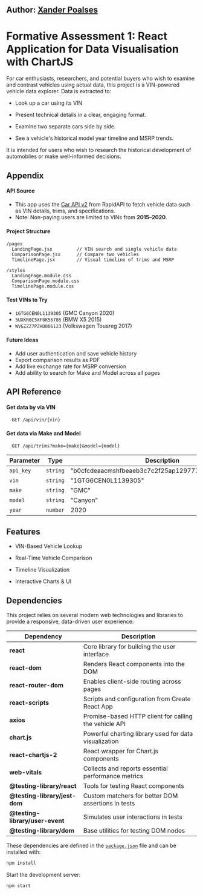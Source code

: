 ## Author: [Xander Poalses](https://github.com/241322)

# Formative Assessment 1: React Application for Data Visualisation with ChartJS

For car enthusiasts, researchers, and potential buyers who wish to examine and contrast vehicles using actual data, this project is a VIN-powered vehicle data explorer. Data is extracted to:

- Look up a car using its VIN

- Present technical details in a clear, engaging format.

- Examine two separate cars side by side.

- See a vehicle's historical model year timeline and MSRP trends.

It is intended for users who wish to research the historical development of automobiles or make well-informed decisions.

## Appendix

#### API Source
- This app uses the [Car API v2](https://rapidapi.com/apininjas/api/car-api2) from RapidAPI to fetch vehicle data such as VIN details, trims, and specifications.
- Note: Non-paying users are limited to VINs from **2015–2020**.

#### Project Structure

```
/pages
  LandingPage.jsx         // VIN search and single vehicle data
  ComparisonPage.jsx      // Compare two vehicles
  TimelinePage.jsx        // Visual timeline of trims and MSRP

/styles
  LandingPage.module.css
  ComparisonPage.module.css
  TimelinePage.module.css
```

#### Test VINs to Try

- `1GTG6CEN0L1139305` (GMC Canyon 2020)
- `5UXKR0C5XF0K56785` (BMW X5 2015)
- `WVGZZZ7PZHD006123` (Volkswagen Touareg 2017)

#### Future Ideas

- Add user authentication and save vehicle history
- Export comparison results as PDF
- Add live exchange rate for MSRP conversion
- Add ability to search for Make and Model across all pages


## API Reference

#### Get data by via VIN

```http
  GET /api/vin/{vin}
```

#### Get data via Make and Model

```http
  GET /api/trims?make={make}&model={model}
```

| Parameter  | Type     | Description                          |
|------------|----------|--------------------------------------|
| `api_key`  | `string` | "b0cfcdeaacmshfbeaeb3c7c2f25ap129777jsn7bd8637ddc5f" |
| `vin`      | `string` | "1GTG6CEN0L1139305" |
| `make`     | `string` | "GMC" |
| `model`    | `string` | "Canyon" |
| `year`     | `number` | 2020 |

## Features

- VIN-Based Vehicle Lookup

- Real-Time Vehicle Comparison

- Timeline Visualization

- Interactive Charts & UI

##  Dependencies

This project relies on several modern web technologies and libraries to provide a responsive, data-driven user experience:

| Dependency                | Description                                                                 |
|---------------------------|-----------------------------------------------------------------------------|
| **react**                 | Core library for building the user interface                                |
| **react-dom**             | Renders React components into the DOM                                       |
| **react-router-dom**      | Enables client-side routing across pages                                    |
| **react-scripts**         | Scripts and configuration from Create React App                             |
| **axios**                 | Promise-based HTTP client for calling the vehicle API                       |
| **chart.js**              | Powerful charting library used for data visualization                       |
| **react-chartjs-2**       | React wrapper for Chart.js components                                       |
| **web-vitals**            | Collects and reports essential performance metrics                          |
| **@testing-library/react** | Tools for testing React components                                          |
| **@testing-library/jest-dom** | Custom matchers for better DOM assertions in tests                     |
| **@testing-library/user-event** | Simulates user interactions in tests                                 |
| **@testing-library/dom**  | Base utilities for testing DOM nodes                                        |

These dependencies are defined in the [`package.json`](./package.json) file and can be installed with:

```bash
npm install
```

Start the development server:

```bash
npm start
```